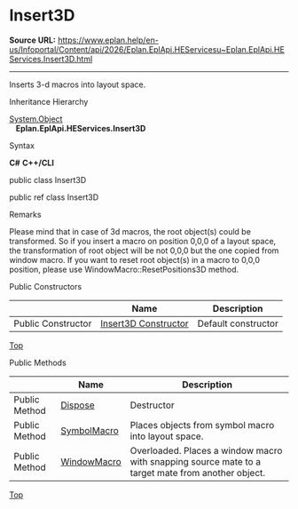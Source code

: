 # Insert3D

**Source URL:** https://www.eplan.help/en-us/Infoportal/Content/api/2026/Eplan.EplApi.HEServicesu~Eplan.EplApi.HEServices.Insert3D.html

---

Inserts 3-d macros into layout space.

Inheritance Hierarchy

[System.Object](#)  
   **Eplan.EplApi.HEServices.Insert3D**

Syntax

**C#**
**C++/CLI**


public class Insert3D

public ref class Insert3D


Remarks

Please mind that in case of 3d macros, the root object(s) could be transformed. So if you insert a macro on position 0,0,0 of a layout space, the transformation of root object will be not 0,0,0 but the one copied from window macro. If you want to reset root object(s) in a macro to 0,0,0 position, please use WindowMacro::ResetPositions3D method.

Public Constructors

|  | Name | Description |
| --- | --- | --- |
| Public Constructor | [Insert3D Constructor](Eplan.EplApi.HEServicesu~Eplan.EplApi.HEServices.Insert3D~_ctor.html) | Default constructor |

[Top](#top)

Public Methods

|  | Name | Description |
| --- | --- | --- |
| Public Method | [Dispose](Eplan.EplApi.HEServicesu~Eplan.EplApi.HEServices.Insert3D~Dispose().html) | Destructor |
| Public Method | [SymbolMacro](Eplan.EplApi.HEServicesu~Eplan.EplApi.HEServices.Insert3D~SymbolMacro.html) | Places objects from symbol macro into layout space. |
| Public Method | [WindowMacro](Eplan.EplApi.HEServicesu~Eplan.EplApi.HEServices.Insert3D~WindowMacro.html) | Overloaded. Places a window macro with snapping source mate to a target mate from another object. |

[Top](#top)
